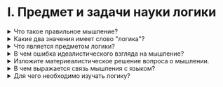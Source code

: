 # I. Предмет и задачи науки логики

<details>
  <summary>Что такое правильное мышление?</summary>

  Мышление являющееся обоснованным, последовательным, не противоречивым и определенным.

</details>

<details>
  <summary>Какие два значения имеет слово "логика"?</summary>

  Слово логика происходит от древнегреческого логос.

  Значения:
  1. Мышление, мысль
  2. Слово, в котором выражена мысль

</details>

<details>
  <summary>Что является предметом логики?</summary>

  Законы и формы правильного мышления.

</details>

<details>
  <summary>В чем ошибка идеалистического взгляда на мышление?</summary>

  Мышление не может существовать само по себе. Оно является отображением материального мира в человеческой голове.

</details>

<details>
  <summary>Изложите материеалистическое решение вопроса о мышлении.</summary>

  Мышление это свойство высокоорганизованной материи, а именно свойство мозга.

</details>

<details>
  <summary>В чем выражается связь мышления с языком?</summary>
</details>

<details>
  <summary>Для чего необходимо изучать логику?</summary>
</details>
